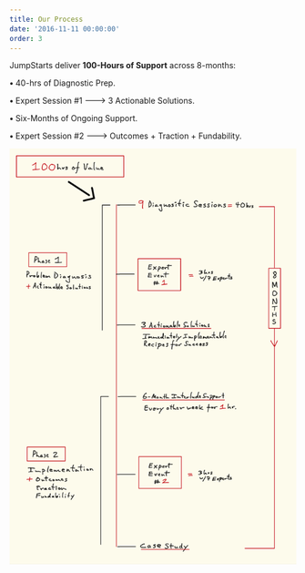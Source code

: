 ```yaml
---
title: Our Process
date: '2016-11-11 00:00:00'
order: 3
---
```

JumpStarts deliver **100-Hours of Support** across 8-months:

**•** 40-hrs of Diagnostic Prep.

**•** Expert Session #1 ---> 3 Actionable Solutions.

**•** Six-Months of Ongoing Support.

**•** Expert Session #2 ---> Outcomes + Traction + Fundability.  



<img src="/uploads/JS-100hrs-3.jpg"/>
